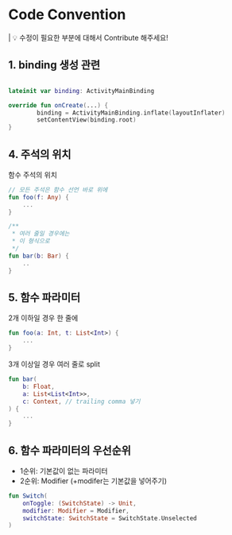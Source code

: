 # Code Convention

<aside>
| 💡 수정이 필요한 부분에 대해서 Contribute 해주세요!

</aside>

## 1. binding 생성 관련

```kotlin

lateinit var binding: ActivityMainBinding

override fun onCreate(...) {
		binding = ActivityMainBinding.inflate(layoutInflater)
		setContentView(binding.root)
}
```



## 4. 주석의 위치

함수 주석의 위치

```kotlin
// 모든 주석은 함수 선언 바로 위에
fun foo(f: Any) {
	...
}

/**
 * 여러 줄일 경우에는 
 * 이 형식으로
 */
fun bar(b: Bar) {
	..
}
```

## 5. 함수 파라미터

2개 이하일 경우 한 줄에

```kotlin
fun foo(a: Int, t: List<Int>) {
	...
}
```

3개 이상일 경우 여러 줄로 split

```kotlin
fun bar(
	b: Float,
	a: List<List<Int>>,
	c: Context, // trailing comma 넣기
) {
	...
}
```

## 6. 함수 파라미터의 우선순위 

- 1순위: 기본값이 없는 파라미터
- 2순위: Modifier (+modifer는 기본값을 넣어주기)

```kotlin
fun Switch(
    onToggle: (SwitchState) -> Unit,
    modifier: Modifier = Modifier,
    switchState: SwitchState = SwitchState.Unselected
)
```